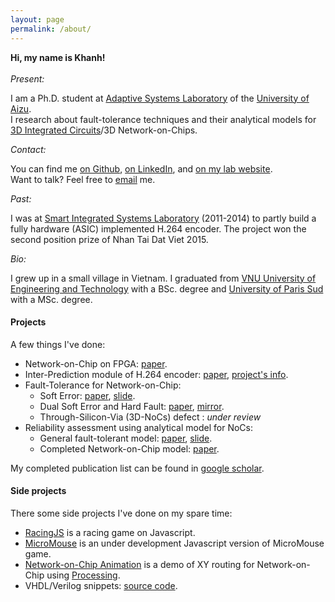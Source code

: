 ```yaml
---
layout: page
permalink: /about/
---
```


**Hi, my name is Khanh!**<br><br>
_Present:_

I am a Ph.D. student at [Adaptive Systems Laboratory](http://adaptive.u-aizu.ac.jp) of the [University of Aizu](http://www.u-aizu.ac.jp/en/).  <br>
I research about fault-tolerance techniques and their analytical models for [3D Integrated Circuits](https://en.wikipedia.org/wiki/Three-dimensional_integrated_circuit)/3D Network-on-Chips.

_Contact:_

You can find me [on Github](https://github.com/khanhdang), [on LinkedIn](https://www.linkedin.com/in/dnk0904/), and [on my lab website](http://adaptive.u-aizu.ac.jp/?page_id=849). <br>
Want to talk? Feel free to [email](mailto:khanh.n.dang@ieee.org) me.

_Past:_

I was at [Smart Integrated Systems Laboratory](http://sis.uet.vnu.edu.vn/en) (2011-2014) to partly build a fully hardware (ASIC) implemented H.264 encoder. The project won the second position prize of Nhan Tai Dat Viet 2015. 

_Bio:_

I grew up in a small village in Vietnam. I graduated from [VNU University of Engineering and Technology](http://e.uet.vnu.edu.vn/) with a BSc. degree and [University of Paris Sud](http://www.u-psud.fr/en/index.html) with a MSc. degree.

#### Projects
A few things I've done:

- Network-on-Chip on FPGA: [paper](http://eprints.uet.vnu.edu.vn/eprints/id/eprint/48).
- Inter-Prediction module of H.264 encoder: [paper](http://ieeexplore.ieee.org/document/6868813/?reload=true&arnumber=6868813), [project's info](http://vnu.edu.vn/eng/?C2422/N18037/Success-in-Designing-and-Manufacturing-Video-Encoding-Microchip-VENGME-H.264-AVC.htm).
- Fault-Tolerance for Network-on-Chip:
	- Soft Error: [paper](http://ieeexplore.ieee.org/document/7314025/), [slide](http://www.dangnamkhanh.com/files/ICICDT2016_Slide_Final_Khanh.pdf).
	- Dual Soft Error and Hard Fault: [paper](http://link.springer.com/article/10.1007/s11227-016-1951-0), [mirror](http://www.readcube.com/articles/10.1007/s11227-016-1951-0?author_access_token=uKzWKtEJ_GhzIqhc7TjlMve4RwlQNchNByi7wbcMAY5NWwk-xulsRxmXW0g2yKdaTbK54tRK3S9oDfnnkVerYuXh6kcGkYFBbCWGsT-1LGyGXrbvesHBJRtV2XEzd16K02hhSpFUmrmhMtyNiUCg9Q%3D%3D).
	- Through-Silicon-Via (3D-NoCs) defect : _under review_
- Reliability assessment using analytical model for NoCs:
	- General fault-tolerant model: [paper](http://ieeexplore.ieee.org/document/7796106/), [slide](http://www.dangnamkhanh.com/files/ATS2016_Dang_slides.pdf).
	- Completed Network-on-Chip model: [paper](http://ieeexplore.ieee.org/document/8012492/).

My completed publication list can be found in [google scholar](https://scholar.google.com/citations?user=mQbqkUMAAAAJ&hl=en&oi=sra).
#### Side projects
There some side projects I've done on my spare time:
- [RacingJS](http://www.dangnamkhanh.com/RacingJS/RacingJS/) is a racing game on Javascript.
- [MicroMouse](http://www.dangnamkhanh.com/MicroMouse) is an under development Javascript version of MicroMouse game.
- [Network-on-Chip Animation](http://www.dangnamkhanh.com/noc_ani) is a demo of XY routing for Network-on-Chip using [Processing](http://processing.org).
- VHDL/Verilog snippets: [source code](https://github.com/hdl-noodles/spaghetti).
